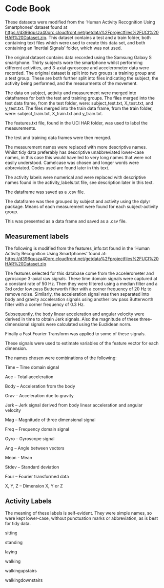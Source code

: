 # Code Book

These datasets were modified from the ‘Human Activity Recognition Using Smartphones’ dataset found at https://d396qusza40orc.cloudfront.net/getdata%2Fprojectfiles%2FUCI%20HAR%20Dataset.zip. This dataset contains a test and a train folder, both containing text files which were used to create this data set, and both containing an ‘Inertial Signals’ folder, which was not used.

The original dataset contains data recorded using the Samsung Galaxy S smartphone. Thirty subjects wore the smartphone whilst performing different activities, and 3-axial gyroscope and accelerometer data were recorded. The original dataset is split into two groups: a training group and a test group. These are both further split into files indicating the subject, the activity being performed, and the measurments of the movement. 

The data on subject, activity and measurement were merged into dataframes for both the test and training groups. The files merged into the test data frame, from the test folder, were: subject_test.txt, X_test.txt, and y_test.txt. The files merged into the train data frame, from the train folder, were: subject_train.txt, X_train.txt and y_train.txt.

The features.txt file, found in the UCI HAR folder, was used to label the measurements.

The test and training data frames were then merged.

The measurement names were replaced with more descriptive names. Whilst tidy data preferably has descriptive unabbreviated lower-case names, in this case this would have led to very long names that were not easily understood. Camelcase was chosen and longer words were abbreviated. Codes used are found later in this text.

The activity labels were numerical and were replaced with descriptive names found in the activity_labels.txt file, see description later in this text. 

The dataframe was saved as a .csv file.

The dataframe was then grouped by subject and activity using the dplyr package. Means of each measurement were found for each subject-activity group. 

This was presented as a data frame and saved as a .csv file. 


## Measurement labels

The following is modified from the features_info.txt found in the ‘Human Activity Recognition Using Smartphones’ found at:  https://d396qusza40orc.cloudfront.net/getdata%2Fprojectfiles%2FUCI%20HAR%20Dataset.zip


The features selected for this database come from the accelerometer and gyroscope 3-axial raw signals. These time domain signals were captured at a constant rate of 50 Hz. Then they were filtered using a median filter and a 3rd order low pass Butterworth filter with a corner frequency of 20 Hz to remove noise. Similarly, the acceleration signal was then separated into body and gravity acceleration signals using another low pass Butterworth filter with a corner frequency of 0.3 Hz. 

Subsequently, the body linear acceleration and angular velocity were derived in time to obtain Jerk signals. Also the magnitude of these three-dimensional signals were calculated using the Euclidean norm. 

Finally a Fast Fourier Transform was applied to some of these signals.

These signals were used to estimate variables of the feature vector for each dimension.

The names chosen were combinations of the following:

Time – Time domain signal

Acc – Total acceleration

Body – Acceleration from the body

Grav – Acceleration due to gravity

Jerk – Jerk signal derived from body linear acceleration and angular velocity

Mag – Magnitude of three dimensional signal

Freq – Frequency domain signal

Gyro – Gyroscope signal

Ang – Angle between vectors

Mean - Mean

Stdev – Standard deviation

Four – Fourier transformed data

X, Y, Z – Dimension X, Y or Z

## Activity Labels

The meaning of these labels is self-evident. They were simple names, so were kept lower-case, without punctuation marks or abbreviation, as is best for tidy data.

sitting

standing

laying

walking

walkingupstairs

walkingdownstairs
